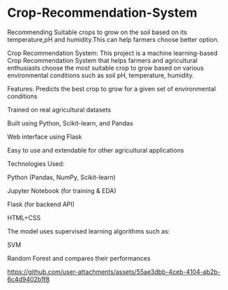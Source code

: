 # Crop-Recommendation-System
Recommending Suitable crops to grow on the soil based on its temperature,pH and humidity.This can help farmers choose better option.

 Crop Recommendation System:
This project is a machine learning-based Crop Recommendation System that helps farmers and agricultural enthusiasts choose the most suitable crop to grow based on various environmental conditions such as soil pH, temperature, humidity.

 Features:
Predicts the best crop to grow for a given set of environmental conditions

Trained on real agricultural datasets

Built using Python, Scikit-learn, and Pandas

Web interface using Flask 

Easy to use and extendable for other agricultural applications

Technologies Used:

Python (Pandas, NumPy, Scikit-learn)

Jupyter Notebook (for training & EDA)

Flask (for backend API)

HTML+CSS


The model uses supervised learning algorithms such as:

SVM 

Random Forest and compares their performances

https://github.com/user-attachments/assets/55ae3dbb-4ceb-4104-ab2b-6c4d9402b1f8

